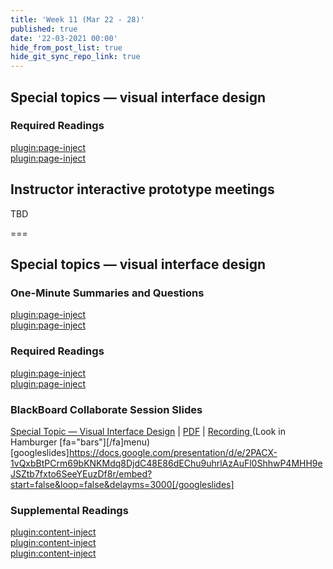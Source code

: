 ```yaml
---
title: 'Week 11 (Mar 22 - 28)'
published: true
date: '22-03-2021 00:00'
hide_from_post_list: true
hide_git_sync_repo_link: true
---
```


## Special topics — visual interface design

### Required Readings  
[plugin:page-inject](../../weekly-readings/week-11-1?template=partials/embedlycardlinkonly)  
[plugin:page-inject](../../weekly-readings/week-11-2?template=partials/embedlycardlinkonly)  

## Instructor interactive prototype meetings

TBD

===

## **Special topics — visual interface design**

### One-Minute Summaries and Questions  
[plugin:page-inject](../../lms-assignments/one-minute-summaries/week-11-1)  
[plugin:page-inject](../../lms-assignments/one-minute-summaries/week-11-2)  

### Required Readings  
[plugin:page-inject](../../weekly-readings/week-11-1?template=partials/embedlycardlinkonly)  
[plugin:page-inject](../../weekly-readings/week-11-2?template=partials/embedlycardlinkonly)  

### BlackBoard Collaborate Session Slides
[Special Topic — Visual Interface Design](https://docs.google.com/presentation/d/e/2PACX-1vQxbBtPCrm69bKNKMdq8DjdC48E86dEChu9uhrlAzAuFl0ShhwP4MHH9eJSZtb7fxto6SeeYEuzDf8r/pub?start=false&loop=false&delayms=3000) | [PDF](#) | [Recording ](https://canvas.sfu.ca/courses/56304/external_tools/3544) (Look in Hamburger [fa="bars"][/fa]menu)
[googleslides]https://docs.google.com/presentation/d/e/2PACX-1vQxbBtPCrm69bKNKMdq8DjdC48E86dEChu9uhrlAzAuFl0ShhwP4MHH9eJSZtb7fxto6SeeYEuzDf8r/embed?start=false&loop=false&delayms=3000[/googleslides]

### Supplemental Readings  
[plugin:content-inject](../../ux-techniques-guide/how-to-bridge-the-gap-between-the-problem-space-and-design-space/accessibility)  
[plugin:content-inject](../../ux-techniques-guide/what-are-the-essentials-of-visual-interface-design/color)  
[plugin:content-inject](../../ux-techniques-guide/what-are-the-essentials-of-visual-interface-design/color-tools)  
